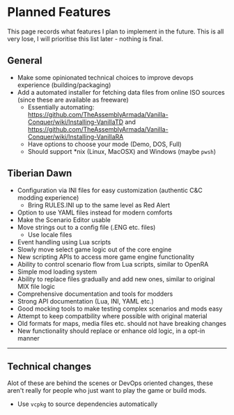 # Planned Features

This page records what features I plan to implement in the future. This is all very lose, I will prioritise this list later - nothing is final.

## General

- Make some opinionated technical choices to improve devops experience (building/packaging)
- Add a automated installer for fetching data files from online ISO sources (since these are available as freeware)
	- Essentially automating: https://github.com/TheAssemblyArmada/Vanilla-Conquer/wiki/Installing-VanillaTD and https://github.com/TheAssemblyArmada/Vanilla-Conquer/wiki/Installing-VanillaRA
	- Have options to choose your mode (Demo, DOS, Full)
	- Should support \*nix (Linux, MacOSX) and Windows (maybe `pwsh`)

## Tiberian Dawn

- Configuration via INI files for easy customization (authentic C&C modding experience)
	- Bring RULES.INI up to the same level as Red Alert
- Option to use YAML files instead for modern comforts
- Make the Scenario Editor usable
- Move strings out to a config file (.ENG etc. files)
  - Use locale files
- Event handling using Lua scripts
- Slowly move select game logic out of the core engine
- New scripting APIs to access more game engine functionality
- Ability to control scenario flow from Lua scripts, similar to OpenRA
- Simple mod loading system
- Ability to replace files gradually and add new ones, similar to original MIX file logic
- Comprehensive documentation and tools for modders
- Strong API documentation (Lua, INI, YAML etc.)
- Good mocking tools to make testing complex scenarios and mods easy
- Attempt to keep compatbility where possible with original material
- Old formats for maps, media files etc. should not have breaking changes
- New functionality should replace or enhance old logic, in a opt-in manner

---

## Technical changes

Alot of these are behind the scenes or DevOps oriented changes, these aren't really for people who just want to play the game or build mods.

- Use `vcpkg` to source dependencies automatically
